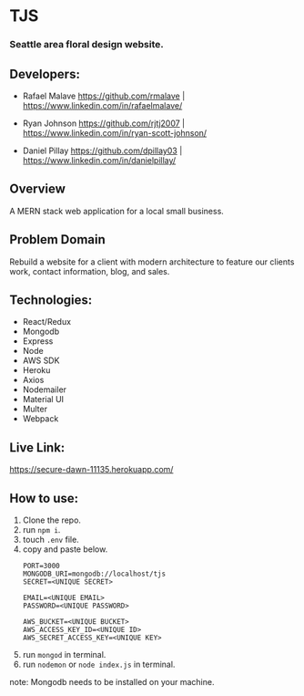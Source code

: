 # TJS
### Seattle area floral design website. 

## Developers: 
* Rafael Malave https://github.com/rmalave | https://www.linkedin.com/in/rafaelmalave/

* Ryan Johnson https://github.com/rjtj2007 | https://www.linkedin.com/in/ryan-scott-johnson/

* Daniel Pillay https://github.com/dpillay03 | https://www.linkedin.com/in/danielpillay/


## Overview
A MERN stack web application for a local small business. 

## Problem Domain
Rebuild a website for a client with modern architecture to feature our clients work, contact information, blog, and sales.

## Technologies: 
* React/Redux
* Mongodb
* Express
* Node
* AWS SDK
* Heroku
* Axios
* Nodemailer
* Material UI
* Multer
* Webpack

## Live Link: 
https://secure-dawn-11135.herokuapp.com/

## How to use: 
1. Clone the repo.
1. run ``npm i``.
1. touch ``.env`` file.
1. copy and paste below.
    ``` 
    PORT=3000
    MONGODB_URI=mongodb://localhost/tjs
    SECRET=<UNIQUE SECRET>

    EMAIL=<UNIQUE EMAIL>
    PASSWORD=<UNIQUE PASSWORD>

    AWS_BUCKET=<UNIQUE BUCKET>
    AWS_ACCESS_KEY_ID=<UNIQUE ID>
    AWS_SECRET_ACCESS_KEY=<UNIQUE KEY>
    ```
1. run ``mongod`` in terminal.
1. run ``nodemon`` or ``node index.js`` in terminal.

note: Mongodb needs to be installed on your machine. 